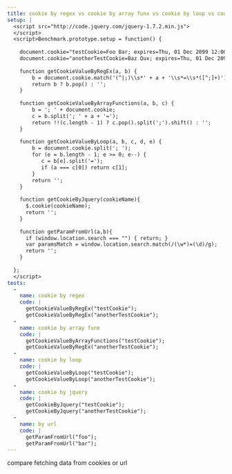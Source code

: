 ```yaml
---
title: cookie by regex vs cookie by array funx vs cookie by loop vs cookie by jquery vs by url
setup: |
  <script src="http://code.jquery.com/jquery-1.7.2.min.js">
  </script>
  <script>Benchmark.prototype.setup = function() {
   
    document.cookie="testCookie=Foo Bar; expires=Thu, 01 Dec 2099 12:00:00 UTC; path=/";
    document.cookie="anotherTestCookie=Baz Qux; expires=Thu, 01 Dec 2099 12:00:00 UTC; path=/";
    
    function getCookieValueByRegEx(a, b) {
        b = document.cookie.match('(^|;)\\s*' + a + '\\s*=\\s*([^;]+)');
        return b ? b.pop() : '';
    }
    
    function getCookieValueByArrayFunctions(a, b, c) {
        b = '; ' + document.cookie;
        c = b.split('; ' + a + '=');
        return !!(c.length - 1) ? c.pop().split(';').shift() : '';
    }
    
    function getCookieValueByLoop(a, b, c, d, e) {
        b = document.cookie.split('; ');
        for (e = b.length - 1; e >= 0; e--) {
           c = b[e].split('=');
           if (a === c[0]) return c[1];
        }
        return '';
    }
     
    function getCookieByJquery(cookieName){
      $.cookie(cookieName);
      return '';
    }
  
    function getParamFromUrl(a,b){
      if (window.location.search === "") { return; }
      var paramsMatch = window.location.search.match(/(\w*)=(\d)/g);
      return '';
    }
    
  };      
  </script>
tests:
  -
    name: cookie by regex
    code: |
      getCookieValueByRegEx("testCookie");
      getCookieValueByRegEx("anotherTestCookie");
  -
    name: cookie by array funx
    code: |
      getCookieValueByArrayFunctions("testCookie");
      getCookieValueByRegEx("anotherTestCookie");
  -
    name: cookie by loop
    code: |
      getCookieValueByLoop("testCookie");
      getCookieValueByLoop("anotherTestCookie");
  -
    name: cookie by jquery
    code: |
      getCookieByJquery("testCookie");
      getCookieByJquery("anotherTestCookie");
  -
    name: by url
    code: |
      getParamFromUrl("foo");
      getParamFromUrl("bar");
---
```

compare fetching data from cookies or url
